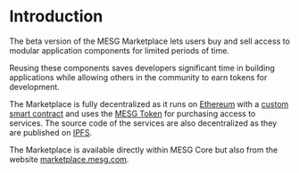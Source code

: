 # Introduction

The beta version of the MESG Marketplace lets users buy and sell access to modular application components for limited periods of time.

Reusing these components saves developers significant time in building applications while allowing others in the community to earn tokens for development.

The Marketplace is fully decentralized as it runs on [Ethereum](https://etherscan.io/address/0x0C6e8d0eC4770fDa8A56CD912392d2ff14822952) with a [custom smart contract](https://github.com/mesg-foundation/marketplace) and uses the [MESG Token](https://mesg.com/token/) for purchasing access to services. The source code of the services are also decentralized as they are published on [IPFS](https://ipfs.io/).

The Marketplace is available directly within MESG Core but also from the website [marketplace.mesg.com](https://marketplace.mesg.com).
